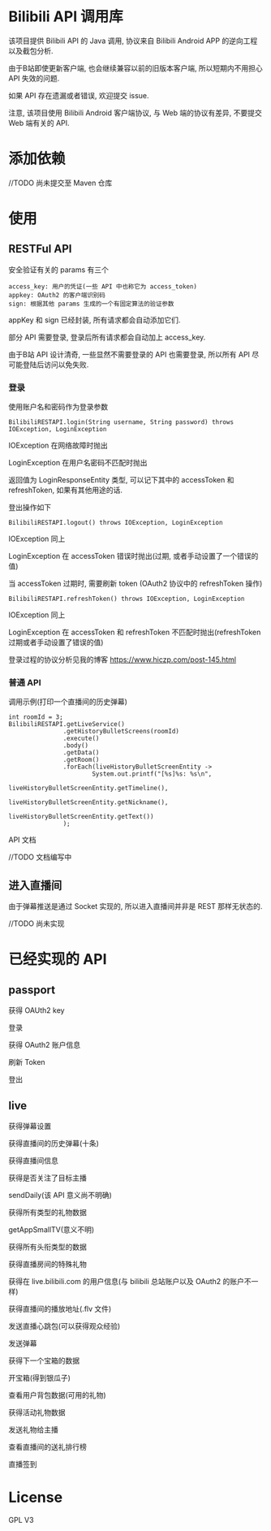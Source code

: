 # Bilibili API 调用库
该项目提供 Bilibili API 的 Java 调用, 协议来自 Bilibili Android APP 的逆向工程以及截包分析.

由于B站即使更新客户端, 也会继续兼容以前的旧版本客户端, 所以短期内不用担心 API 失效的问题.

如果 API 存在遗漏或者错误, 欢迎提交 issue.

注意, 该项目使用 Bilibili Android 客户端协议, 与 Web 端的协议有差异, 不要提交 Web 端有关的 API.

# 添加依赖
//TODO 尚未提交至 Maven 仓库

# 使用
## RESTFul API
安全验证有关的 params 有三个

    access_key: 用户的凭证(一些 API 中也称它为 access_token)
    appkey: OAuth2 的客户端识别码
    sign: 根据其他 params 生成的一个有固定算法的验证参数

appKey 和 sign 已经封装, 所有请求都会自动添加它们.

部分 API 需要登录, 登录后所有请求都会自动加上 access_key.

由于B站 API 设计清奇, 一些显然不需要登录的 API 也需要登录, 所以所有 API 尽可能登陆后访问以免失败.

### 登录
使用账户名和密码作为登录参数

    BilibiliRESTAPI.login(String username, String password) throws IOException, LoginException
    
IOException 在网络故障时抛出

LoginException 在用户名密码不匹配时抛出

返回值为 LoginResponseEntity 类型, 可以记下其中的 accessToken 和 refreshToken, 如果有其他用途的话.

登出操作如下

    BilibiliRESTAPI.logout() throws IOException, LoginException

IOException 同上

LoginException 在 accessToken 错误时抛出(过期, 或者手动设置了一个错误的值)

当 accessToken 过期时, 需要刷新 token (OAuth2 协议中的 refreshToken 操作)

    BilibiliRESTAPI.refreshToken() throws IOException, LoginException

IOException 同上

LoginException 在 accessToken 和 refreshToken 不匹配时抛出(refreshToken 过期或者手动设置了错误的值)

登录过程的协议分析见我的博客 https://www.hiczp.com/post-145.html

### 普通 API
调用示例(打印一个直播间的历史弹幕)

    int roomId = 3;
    BilibiliRESTAPI.getLiveService()
                   .getHistoryBulletScreens(roomId)
                   .execute()
                   .body()
                   .getData()
                   .getRoom()
                   .forEach(liveHistoryBulletScreenEntity ->
                           System.out.printf("[%s]%s: %s\n",
                                   liveHistoryBulletScreenEntity.getTimeline(),
                                   liveHistoryBulletScreenEntity.getNickname(),
                                   liveHistoryBulletScreenEntity.getText())
                   );

API 文档

//TODO 文档编写中

## 进入直播间
由于弹幕推送是通过 Socket 实现的, 所以进入直播间并非是 REST 那样无状态的.

//TODO 尚未实现

# 已经实现的 API
## passport
获得 OAUth2 key

登录

获得 OAuth2 账户信息

刷新 Token

登出

## live
获得弹幕设置

获得直播间的历史弹幕(十条)

获得直播间信息

获得是否关注了目标主播

sendDaily(该 API 意义尚不明确)

获得所有类型的礼物数据

getAppSmallTV(意义不明)

获得所有头衔类型的数据

获得直播房间的特殊礼物

获得在 live.bilibili.com 的用户信息(与 bilibili 总站账户以及 OAuth2 的账户不一样)

获得直播间的播放地址(.flv 文件)

发送直播心跳包(可以获得观众经验)

发送弹幕

获得下一个宝箱的数据

开宝箱(得到银瓜子)

查看用户背包数据(可用的礼物)

获得活动礼物数据

发送礼物给主播

查看直播间的送礼排行榜

直播签到

# License
GPL V3
